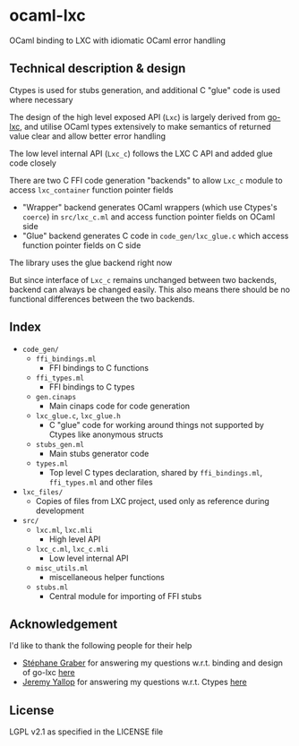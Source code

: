 # ocaml-lxc
OCaml binding to LXC with idiomatic OCaml error handling

## Technical description & design
Ctypes is used for stubs generation, and additional C "glue" code is used where necessary

The design of the high level exposed API (`Lxc`) is largely derived from
[go-lxc](https://github.com/lxc/go-lxc),
and utilise OCaml types extensively to make semantics of returned value clear and
allow better error handling

The low level internal API (`Lxc_c`) follows the LXC C API and added glue code closely

There are two C FFI code generation "backends" to allow `Lxc_c` module to access `lxc_container` function pointer fields
- "Wrapper" backend generates OCaml wrappers (which use Ctypes's `coerce`) in `src/lxc_c.ml` and access function pointer fields on OCaml side
- "Glue" backend generates C code in `code_gen/lxc_glue.c` which access function pointer fields on C side

The library uses the glue backend right now

But since interface of `Lxc_c` remains unchanged between two backends, backend can always be changed easily.
This also means there should be no functional differences between the two backends.

## Index
- `code_gen/`
    - `ffi_bindings.ml`
        - FFI bindings to C functions
    - `ffi_types.ml`
        - FFI bindings to C types
    - `gen.cinaps`
        - Main cinaps code for code generation
    - `lxc_glue.c`, `lxc_glue.h`
        - C "glue" code for working around things not supported by Ctypes like anonymous structs
    - `stubs_gen.ml`
        - Main stubs generator code
    - `types.ml`
        - Top level C types declaration, shared by `ffi_bindings.ml`, `ffi_types.ml` and other files
- `lxc_files/`
    - Copies of files from LXC project, used only as reference during development
- `src/`
    - `lxc.ml`, `lxc.mli`
        - High level API
    - `lxc_c.ml`, `lxc_c.mli`
        - Low level internal API
    - `misc_utils.ml`
        - miscellaneous helper functions
    - `stubs.ml`
        - Central module for importing of FFI stubs

## Acknowledgement
I'd like to thank the following people for their help
- [Stéphane Graber](https://github.com/stgraber) for answering my questions w.r.t. binding and design of go-lxc [here](https://discuss.linuxcontainers.org/t/creating-an-ocaml-binding-to-lxc-seeking-advice-on-api-design/5929)
- [Jeremy Yallop](https://github.com/yallop) for answering my questions w.r.t. Ctypes [here](https://discuss.ocaml.org/t/questions-about-ctypes-funptr-and-const-pointer/4534)

## License
LGPL v2.1 as specified in the LICENSE file
